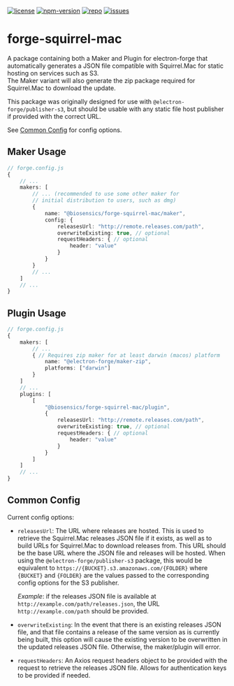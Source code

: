 [![license](https://img.shields.io/github/license/biosensics/forge-squirrel-mac)](https://github.com/biosensics/forge-squirrel-mac/blob/master/LICENSE)
[![npm-version](https://img.shields.io/npm/v/@biosensics/forge-squirrel-mac)](https://www.npmjs.com/package/@biosensics/forge-squirrel-mac)
[![repo](https://img.shields.io/badge/repo--blue?logo=GitHub)](https://github.com/biosensics/forge-squirrel-mac)
[![issues](https://img.shields.io/github/issues/biosensics/forge-squirrel-mac?logo=github)](https://github.com/biosensics/forge-squirrel-mac/issues)

# forge-squirrel-mac
A package containing both a Maker and Plugin for electron-forge that automatically generates a JSON file compatible with Squirrel.Mac for static hosting on services such as S3.  
The Maker variant will also generate the zip package required for Squirrel.Mac to download the update.

This package was originally designed for use with `@electron-forge/publisher-s3`, but should be usable with any static file host publisher if provided with the correct URL.

See [Common Config](#common-config) for config options.

## Maker Usage
```ts
// forge.config.js
{
    // ...
    makers: [
        // ... (recommended to use some other maker for
        // initial distribution to users, such as dmg)
        {
            name: "@biosensics/forge-squirrel-mac/maker",
            config: {
                releasesUrl: "http://remote.releases.com/path",
                overwriteExisting: true, // optional
                requestHeaders: { // optional
                    header: "value"
                }
            }
        }
        // ...
    ]
    // ...
}
```

## Plugin Usage
```ts
// forge.config.js
{
    makers: [
        // ...
        { // Requires zip maker for at least darwin (macos) platform
            name: "@electron-forge/maker-zip",
            platforms: ["darwin"]
        }
    ]
    // ...
    plugins: [
        [
            "@biosensics/forge-squirrel-mac/plugin",
            {
                releasesUrl: "http://remote.releases.com/path",
                overwriteExisting: true, // optional
                requestHeaders: { // optional
                    header: "value"
                }
            }
        ]
    ]
    // ...
}
```

## Common Config
Current config options:

- `releasesUrl`: The URL where releases are hosted. This is used to retrieve the Squirrel.Mac releases JSON file if it exists, as well as to build URLs for Squirrel.Mac to download releases from. This URL should be the base URL where the JSON file and releases will be hosted. When using the `@electron-forge/publisher-s3` package, this would be equivalent to `https://{BUCKET}.s3.amazonaws.com/{FOLDER}` where `{BUCKET}` and `{FOLDER}` are the values passed to the corresponding config options for the S3 publisher.  

  _Example_: if the releases JSON file is available at `http://example.com/path/releases.json`, the URL `http://example.com/path` should be provided.
- `overwriteExisting`: In the event that there is an existing releases JSON file, and that file contains a release of the same version as is currently being built, this option will cause the existing version to be overwritten in the updated releases JSON file. Otherwise, the maker/plugin will error.
- `requestHeaders`: An Axios request headers object to be provided with the request to retrieve the releases JSON file. Allows for authentication keys to be provided if needed.
